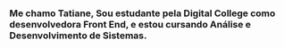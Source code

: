 ### Me chamo Tatiane, Sou estudante pela Digital College como desenvolvedora Front End, e estou cursando Análise e Desenvolvimento de Sistemas. 
